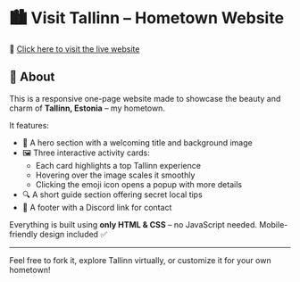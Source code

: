# 🏙️ Visit Tallinn – Hometown Website

🔗 [Click here to visit the live website]()

## 📄 About

This is a responsive one-page website made to showcase the beauty and charm of **Tallinn, Estonia** – my hometown.

It features:

- 🎯 A hero section with a welcoming title and background image  
- 🖼️ Three interactive activity cards:
  - Each card highlights a top Tallinn experience
  - Hovering over the image scales it smoothly
  - Clicking the emoji icon opens a popup with more details  
- 🔍 A short guide section offering secret local tips
- 💬 A footer with a Discord link for contact

Everything is built using **only HTML & CSS** – no JavaScript needed. Mobile-friendly design included ✅

---

Feel free to fork it, explore Tallinn virtually, or customize it for your own hometown!

